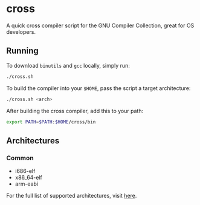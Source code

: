 # cross

A quick cross compiler script for the GNU Compiler Collection, great for OS developers.

## Running

To download `binutils` and `gcc` locally, simply run:

```sh
./cross.sh
```

To build the compiler into your `$HOME`, pass the script a target architecture:

```sh
./cross.sh <arch>
```

After building the cross compiler, add this to your path:

```sh
export PATH=$PATH:$HOME/cross/bin
```

## Architectures

### Common
- i686-elf
- x86_64-elf
- arm-eabi

For the full list of supported architectures, visit [here](https://gcc.gnu.org/install/specific.html).
